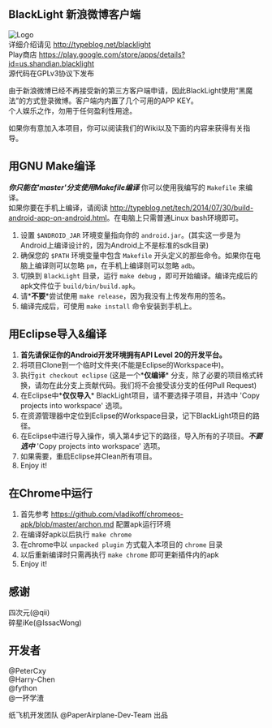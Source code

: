 BlackLight 新浪微博客户端
---
![Logo](https://raw.githubusercontent.com/PaperAirplane-Dev-Team/BlackLight/master/res/drawable-xxhdpi/ic_launcher.png)   
详细介绍请见 <http://typeblog.net/blacklight>  
Play商店 <https://play.google.com/store/apps/details?id=us.shandian.blacklight>  
源代码在GPLv3协议下发布

由于新浪微博已经不再接受新的第三方客户端申请，因此BlackLight使用“黑魔法”的方式登录微博。客户端内内置了几个可用的APP KEY。  
个人娱乐之作，勿用于任何盈利性用途。  

如果你有意加入本项目，你可以阅读我们的Wiki以及下面的内容来获得有关指导。  

用GNU Make编译
---
__*你只能在'master'分支使用Makefile编译*__
你可以使用我编写的 `Makefile` 来编译。  
如果你要在手机上编译，请阅读 <http://typeblog.net/tech/2014/07/30/build-android-app-on-android.html>。在电脑上只需普通Linux bash环境即可。  
1. 设置 `$ANDROID_JAR` 环境变量指向你的 `android.jar`。(其实这一步是为Android上编译设计的，因为Android上不是标准的sdk目录)  
2. 确保您的 `$PATH` 环境变量中包含 `Makefile` 开头定义的那些命令。如果你在电脑上编译则可以忽略 `pm`，在手机上编译则可以忽略 `adb`。  
3. 切换到 `BlackLight` 目录，运行 `make debug` ，即可开始编译。编译完成后的apk文件位于 `build/bin/build.apk`。  
4. 请*__不要__*尝试使用 `make release`，因为我没有上传发布用的签名。  
5. 编译完成后，可使用 `make install` 命令安装到手机上。  

用Eclipse导入&编译
---
1. __首先请保证你的Android开发环境拥有API Level 20的开发平台。__   
2. 将项目Clone到一个临时文件夹(不能是Eclipse的Workspace中)。
3. 执行`git checkout eclipse` (这是一个*__仅编译__* 分支，除了必要的项目格式转换，请勿在此分支上贡献代码。我们将不会接受该分支的任何Pull Request)
4. 在Eclipse中*__仅仅导入__* BlackLight项目，请不要选择子项目，并选中 'Copy projects into workspace' 选项。
5. 在资源管理器中定位到Eclipse的Workspace目录，记下BlackLight项目的路径。
6. 在Eclipse中进行导入操作，填入第4步记下的路径，导入所有的子项目。*__不要选中__* 'Copy projects into workspace' 选项。
7. 如果需要，重启Eclipse并Clean所有项目。
8. Enjoy it!

在Chrome中运行
---
1. 首先参考 <https://github.com/vladikoff/chromeos-apk/blob/master/archon.md> 配置apk运行环境
2. 在编译好apk以后执行 `make chrome`
3. 在chrome中以 `unpacked plugin` 方式载入本项目的 `chrome` 目录
4. 以后重新编译时只需再执行 `make chrome` 即可更新插件内的apk
5. Enjoy it!

感谢
---
四次元(@qii)  
碎星iKe(@IssacWong)


开发者
---
@PeterCxy  
@Harry-Chen  
@fython  
@一抔学渣  

纸飞机开发团队 @PaperAirplane-Dev-Team 出品
